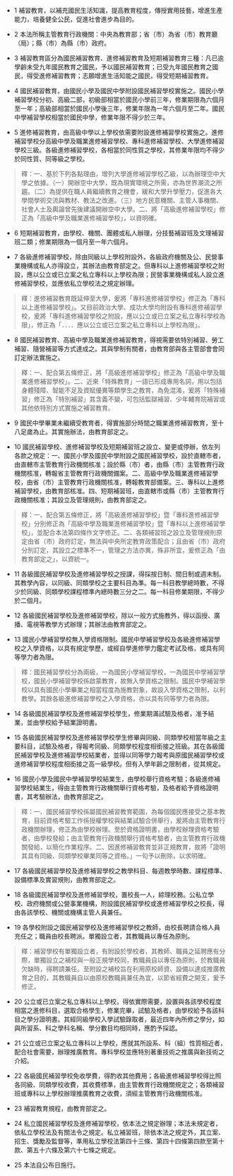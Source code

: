 * 1 補習教育，以補充國民生活知識，提高教育程度，傳授實用技藝，增進生產能力，培養健全公民，促進社會進步為目的。

* 2 本法所稱主管教育行政機關：中央為教育部；省（市）為省（市）教育廳（局）；縣（市）為縣（市）政府。

* 3 補習教育區分為國民補習教育、進修補習教育及短期補習教育三種：凡已逾學齡未受九年國民教育之國民，予以國民補習教育；已受九年國民教育之國民，得受進修補習教育；志願增進生活知能之國民，得受短期補習教育。

* 4 國民補習教育，由國民小學及國民中學附設國民補習學校實施之。國民小學補習學校分初、高級二部，初級部相當於國民小學前三年，修業期限為六個月至一年；高級部相當於國民小學後三年，修業年限為一年六個月至二年。國民中學補習學校相當於國民中學，修業年限不得少於三年。

* 5 進修補習教育，由高級中學以上學校依需要附設進修補習學校實施之。進修補習學校分高級中學及職業進修補習學校、專科進修補習學校、大學進修補習學校三級。各級進修補習學校，各相當於同性質之學校，其修業年限均不得少於同性質、同等級之學校。

> 釋：一、基於下列各點理由，增列大學進修補習學校乙級，以為辦理空中大學之依據。（一）開辦空中大學，既為現實環境之所需，亦為世界潮流之所趨。（二）為提供在職人員繼續教育之機會，緩和大學升學壓力，促進各大學間學術交流與教材、教法之改進。（三）地方民意機關、主管人事機關、社會人士及輿論曾先後建議開辦空中大學。二、將「高級進修補習學校」修正為「高級中學及職業進修補習學校」，以資明確。

* 6 短期補習教育，由學校、機關、團體或私人辦理，分技藝補習班及文理補習班二類；修業期限為一個月至一年六個月。

* 7 各級進修補習學校，除由同級以上學校附設外，各級政府機關及公、民營事業機構或私人亦得設立，其辦法由教育部定之。但專科以上進修補習學校之附設，應以公立或已立案之私立專科以上學校為限；民營事業機構或私人設立進修補習學校，並應依私立學校法之規定辦理。

> 釋：進修補習教育既延伸至大學，爰將「專科進修補習學校」修正為「專科以上進修補習學校」。又目前政治大學、成功大學均附設有專科進修補習學校，爰將「專科進修補習學校之附設，應以公立或已立案之私立專科學校為限」，修正為「．．．．應以公立或已立案之私立專科以上學校為限」。

* 8 國民補習教育、高級中學及職業進修補習教育，得視需要依特別補習、勞工補習、隨營補習等方式達成之。其與學制有關者，由教育部與各主管部會會同訂定辦法實施之。

> 釋：一、配合第五條修正，將「高級進修補習學校」修正為「高級中學及職業進修補習學校」。二、近來「特殊教育」一語已形成專用名詞，用以包括身體殘障、智能不足及資賦優異等類學生之教育，為免混淆，爰將「特殊補習」修正為「特別補習」其含義不變，可包括監獄補習、少年輔育院補習或其他依特別方式實施之補習教育。

* 9 國民中學畢業未繼續受教育者，得實施部分時間之職業進修補習教育，至十八足歲為止。其實施辦法，由教育部定之。

* 10 國民補習學校、進修補習學校及短期補習班之設立、變更或停辦，依左列各款之規定：一、國民小學及國民中學附設之國民補習學校，設於直轄市者，由直轄市主管教育行政機關核准；設於縣（市）者，由縣（市）主管教育行政機關核准，轉報省主管教育行政機關備案。二、高級中學及職業進修補習學校，由省（市）主管教育行政機關核准，轉報教育部備案。三、專科以上進修補習學校，由教育部核准。四、短期補習班，由直轄市或縣（市）主管教育行政機關核准；其設立及管理規則，由教育部定之。

> 釋：一、配合第五條修正，將「高級進修補習學校」暨「專科進修補習學校」分別修正為「高級中學及職業進修補習學校」暨「專科以上進修補習學校」，並配合本法第四條作文字修正。二、各類補習班之設立及管理規則原定由省（市）政府訂定，無法與中央所定教育政策配合；且由省（市）政府分別訂定，其設立之標準不一，管理之方法亦異，殊非所宜，爰修正為「由教育部定之」，以資統一。

* 11 各級國民補習學校及進修補習學校之授課，得採按日制、間日制或週末制。其教學內容，以同級、同類學校之主要科目為準。每一科目教學總時數，不得少於同級、同類學校課程標準內總時數三分之二。每一科目修業期限，不得少於二個月。

* 12 各級國民補習學校及進修補習學校，除以一般方式施教外，得以函授、廣播、電視等教學方式辦理；其辦法由教育部定之。

* 13 國民小學補習學校無入學資格限制。國民中學補習學校及各級進修補習學校之入學資格，以具有規定學歷，或經自學進修學力鑑定考試及格，或具有同等學力者為限。

> 釋：國民補習學校分為兩級，一為國民小學補習學校，一為國民中學補習學校，國民小學補習學校係啟蒙教育，故無入學資格之限制。國民中學補習學校以具有國民小學畢業之相當程度為施教對象，故設入學資格之限制，以利教學。其餘各級進修補習學校之入學資格，亦以具有同等學力者為限。

* 14 各級國民補習學校及進修補習學校學生，修業期滿試驗及格者，准予結業，並由學校給予結業證明書。

* 15 各級國民補習學校及進修補習學校學生修畢與同級、同類學校相當年級之主要科目，試驗及格者，得報考同級、同類學校程度相銜接之班級。其在各級國民補習學校及進修補習學校結業者，並得以同等學力報考與原國民補習學校或進修補習學校程度相銜接之高一級學校。但有入學年齡之限制者，從其規定。

* 16 國民小學及國民中學補習學校結業生，由學校舉行資格考驗；各級進修補習學校結業生，得由主管教育行政機關舉行資格考驗，及格者給予資格證明書，其考驗辦法，由教育部定之。

> 釋：一、國民補習學校係屬國民補習教育範圍，為每個國民應接受之基本教育，目前資格考驗工作係授權學校與結業試驗合併舉行，爰將由主管教育行政機關辦理，修正為由學校辦理。至於資格證明書，由學校辦理資格考驗者，由學校發給；由主管教育行政機關舉行資格考驗者，由主管教育行政機關發給，以簡化作業程序。二、因進修補習教育並非正規教育，故將「證明其具有同級、同類學校畢業同等之資格。」一句予以刪除，以求明確。

* 17 各級國民補習學校及進修補習學校之教學科目、每週教學時數、課程標準、設備標準及實習規則，由教育部定之。

* 18 各級國民補習學校及進修補習學校，置校長一人，綜理校務。公私立學校、政府機關或公營事業機構，附設國民補習學校或進修補習學校之校長，得由各該學校、機關或機構主管人員兼任。

* 19 各學校附設之國民補習學校及進修補習學校之教師，由校長聘請合格人員充任之；職員由校長聘派。單獨設立者，其教職員以專任為原則。

> 釋：補習學校有單獨設立者，有附設於學校者，其教師、職員之延聘應有分際，單獨設立之補校與一般正規學校同，教職員自以專任為原則，於教職員欠缺時，得聘請兼任。至附設之補校旨在利用原校師資、設備以達成推廣教育之目的，其教職員自以由原校教職員兼任為宜，以節省經費之開支，爰予修正。

* 20 公立或已立案之私立專科以上學校，得依實際需要，設置與各該學校程度相當之進修科目，選取合格學生，修業完畢，試驗及格者，由學校給予各該科目之學分證明書。其經同級學校入學試驗錄取者，最近四年內所修之學分，如與所習系、科之學科名稱、學分數目均相同時，應酌予採認。

* 21 公立或已立案之私立專科以上學校，應就其所設系、科（組）性質相近者，配合社會需要，辦理推廣教育。專科學校並應特別著重技術之推廣與新技術之介紹。

* 22 各級國民補習學校免收學費，得酌收其他費用；各級進修補習學校得比照各同級、同類學校收費，其收費標準，由主管教育行政機關規定之；各類補習班或專科以上學校辦理推廣教育之收費，須經主管教育行政機關核准。

* 23 補習教育規程，由教育部定之。

* 24 私立國民補習學校及進修補習學校，依本法之規定辦理；本法未規定者，依私立學校法及有關法令之規定。私立補習班，除依本法之規定外，其立案、招生、獎勵及監督等，準用私立學校法第四十三條、第四十四條第四款至第十款、第五十六條及第六十七條之規定。

* 25 本法自公布日施行。

